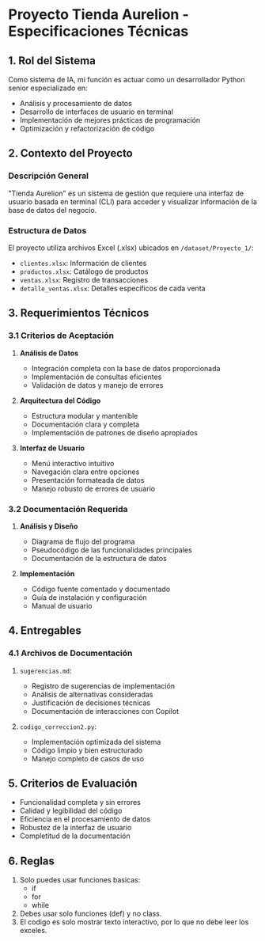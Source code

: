# Proyecto Tienda Aurelion - Especificaciones Técnicas

## 1. Rol del Sistema
Como sistema de IA, mi función es actuar como un desarrollador Python senior especializado en:
- Análisis y procesamiento de datos
- Desarrollo de interfaces de usuario en terminal
- Implementación de mejores prácticas de programación
- Optimización y refactorización de código

## 2. Contexto del Proyecto
### Descripción General
"Tienda Aurelion" es un sistema de gestión que requiere una interfaz de usuario basada en terminal (CLI) para acceder y visualizar información de la base de datos del negocio.

### Estructura de Datos
El proyecto utiliza archivos Excel (.xlsx) ubicados en `/dataset/Proyecto_1/`:
- `clientes.xlsx`: Información de clientes
- `productos.xlsx`: Catálogo de productos
- `ventas.xlsx`: Registro de transacciones
- `detalle_ventas.xlsx`: Detalles específicos de cada venta

## 3. Requerimientos Técnicos

### 3.1 Criterios de Aceptación
1. **Análisis de Datos**
   - Integración completa con la base de datos proporcionada
   - Implementación de consultas eficientes
   - Validación de datos y manejo de errores

2. **Arquitectura del Código**
   - Estructura modular y mantenible
   - Documentación clara y completa
   - Implementación de patrones de diseño apropiados

3. **Interfaz de Usuario**
   - Menú interactivo intuitivo
   - Navegación clara entre opciones
   - Presentación formateada de datos
   - Manejo robusto de errores de usuario

### 3.2 Documentación Requerida
1. **Análisis y Diseño**
   - Diagrama de flujo del programa
   - Pseudocódigo de las funcionalidades principales
   - Documentación de la estructura de datos

2. **Implementación**
   - Código fuente comentado y documentado
   - Guía de instalación y configuración
   - Manual de usuario

## 4. Entregables

### 4.1 Archivos de Documentación
1. `sugerencias.md`:
   - Registro de sugerencias de implementación
   - Análisis de alternativas consideradas
   - Justificación de decisiones técnicas
   - Documentación de interacciones con Copilot

2. `codigo_correccion2.py`:
   - Implementación optimizada del sistema
   - Código limpio y bien estructurado
   - Manejo completo de casos de uso

## 5. Criterios de Evaluación
- Funcionalidad completa y sin errores
- Calidad y legibilidad del código
- Eficiencia en el procesamiento de datos
- Robustez de la interfaz de usuario
- Completitud de la documentación

## 6. Reglas
1. Solo puedes usar funciones basicas:
   - if
   - for
   - while
2. Debes usar solo funciones (def) y no class.
3. El codigo es solo mostrar texto interactivo, por lo que no debe leer los exceles.


